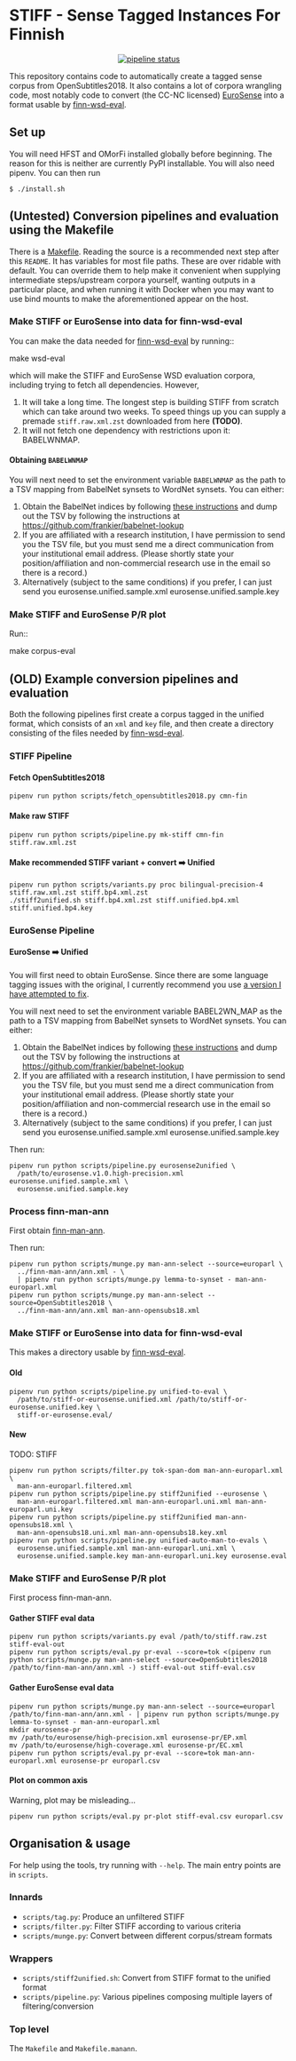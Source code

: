 # STIFF - Sense Tagged Instances For Finnish

<p align="center">
<a href="https://gitlab.com/frankier/STIFF/pipelines"><img alt="pipeline status" src="https://gitlab.com/frankier/STIFF/badges/master/pipeline.svg" /></a>
</p>

This repository contains code to automatically create a tagged sense corpus
from OpenSubtitles2018. It also contains a lot of corpora wrangling code, most
notably code to convert (the CC-NC licensed)
[EuroSense](http://lcl.uniroma1.it/eurosense/) into a format usable by
[finn-wsd-eval](https://github.com/frankier/finn-wsd-eval).

## Set up

You will need HFST and OMorFi installed globally before beginning. The reason
for this is neither are currently PyPI installable. You will also need pipenv.
You can then run

    $ ./install.sh

## **(Untested)** Conversion pipelines and evaluation using the Makefile

There is a [Makefile](Makefile). Reading the source is a recommended next step
after this `README`. It has variables for most file paths. These are over
ridable with default. You can override them to help make it convenient when
supplying intermediate steps/upstream corpora yourself, wanting outputs in
a particular place, and when running it with Docker when you may want to use
bind mounts to make the aforementioned appear on the host.

### Make STIFF or EuroSense into data for finn-wsd-eval

You can make the data needed for
[finn-wsd-eval](https://github.com/frankier/finn-wsd-eval) by running::

   make wsd-eval

which will make the STIFF and EuroSense WSD evaluation corpora, including
trying to fetch all dependencies. However,

1. It will take a long time. The longest step is building STIFF from scratch
   which can take around two weeks. To speed things up you can supply a premade
   `stiff.raw.xml.zst` downloaded from here **(TODO)**.
2. It will not fetch one dependency with restrictions upon it: BABELWNMAP.

#### Obtaining `BABELWNMAP`

You will next need to set the environment variable `BABELWNMAP` as the path to a TSV
mapping from BabelNet synsets to WordNet synsets. You can either:

1. Obtain the BabelNet indices by following [these
   instructions](https://babelnet.org/guide#access) and dump out the TSV by
   following the instructions at https://github.com/frankier/babelnet-lookup
2. If you are affiliated with a research institution, I have permission to send
   you the TSV file, but you must send me a direct communication from your
   institutional email address. (Please shortly state your position/affiliation
   and non-commercial research use in the email so there is a record.)
3. Alternatively (subject to the same conditions) if you prefer, I can just
   send you eurosense.unified.sample.xml eurosense.unified.sample.key

### Make STIFF and EuroSense P/R plot

Run::

   make corpus-eval

## **(OLD)** Example conversion pipelines and evaluation

Both the following pipelines first create a corpus tagged in the unified
format, which consists of an `xml` and `key` file, and then create a directory
consisting of the files needed by
[finn-wsd-eval](https://github.com/frankier/finn-wsd-eval).

### STIFF Pipeline

#### Fetch OpenSubtitles2018

    pipenv run python scripts/fetch_opensubtitles2018.py cmn-fin

#### Make raw STIFF

    pipenv run python scripts/pipeline.py mk-stiff cmn-fin stiff.raw.xml.zst

#### Make recommended STIFF variant + convert ➡️ Unified

    pipenv run python scripts/variants.py proc bilingual-precision-4 stiff.raw.xml.zst stiff.bp4.xml.zst
    ./stiff2unified.sh stiff.bp4.xml.zst stiff.unified.bp4.xml stiff.unified.bp4.key

### EuroSense Pipeline

#### EuroSense ➡️ Unified

You will first need to obtain EuroSense. Since there are some language tagging
issues with the original, I currently recommend you use [a version I have
attempted to fix](https://github.com/frankier/eurosense).

You will next need to set the environment variable BABEL2WN_MAP as the path to a TSV
mapping from BabelNet synsets to WordNet synsets. You can either:

1. Obtain the BabelNet indices by following [these
   instructions](https://babelnet.org/guide#access) and dump out the TSV by
   following the instructions at https://github.com/frankier/babelnet-lookup
2. If you are affiliated with a research institution, I have permission to send
   you the TSV file, but you must send me a direct communication from your
   institutional email address. (Please shortly state your position/affiliation
   and non-commercial research use in the email so there is a record.)
3. Alternatively (subject to the same conditions) if you prefer, I can just
   send you eurosense.unified.sample.xml eurosense.unified.sample.key

Then run:

    pipenv run python scripts/pipeline.py eurosense2unified \
      /path/to/eurosense.v1.0.high-precision.xml eurosense.unified.sample.xml \
      eurosense.unified.sample.key

### Process finn-man-ann

First obtain [finn-man-ann](https://github.com/frankier/finn-man-ann).

Then run:

    pipenv run python scripts/munge.py man-ann-select --source=europarl \
      ../finn-man-ann/ann.xml - \
      | pipenv run python scripts/munge.py lemma-to-synset - man-ann-europarl.xml
    pipenv run python scripts/munge.py man-ann-select --source=OpenSubtitles2018 \
      ../finn-man-ann/ann.xml man-ann-opensubs18.xml

### Make STIFF or EuroSense into data for finn-wsd-eval

This makes a directory usable by
[finn-wsd-eval](https://github.com/frankier/finn-wsd-eval).

#### Old

    pipenv run python scripts/pipeline.py unified-to-eval \
      /path/to/stiff-or-eurosense.unified.xml /path/to/stiff-or-eurosense.unified.key \
      stiff-or-eurosense.eval/

#### New

TODO: STIFF

    pipenv run python scripts/filter.py tok-span-dom man-ann-europarl.xml \
      man-ann-europarl.filtered.xml
    pipenv run python scripts/pipeline.py stiff2unified --eurosense \
      man-ann-europarl.filtered.xml man-ann-europarl.uni.xml man-ann-europarl.uni.key
    pipenv run python scripts/pipeline.py stiff2unified man-ann-opensubs18.xml \
      man-ann-opensubs18.uni.xml man-ann-opensubs18.key.xml
    pipenv run python scripts/pipeline.py unified-auto-man-to-evals \
      eurosense.unified.sample.xml man-ann-europarl.uni.xml \
      eurosense.unified.sample.key man-ann-europarl.uni.key eurosense.eval

### Make STIFF and EuroSense P/R plot

First process finn-man-ann.

#### Gather STIFF eval data

    pipenv run python scripts/variants.py eval /path/to/stiff.raw.zst stiff-eval-out
    pipenv run python scripts/eval.py pr-eval --score=tok <(pipenv run python scripts/munge.py man-ann-select --source=OpenSubtitles2018 /path/to/finn-man-ann/ann.xml -) stiff-eval-out stiff-eval.csv

#### Gather EuroSense eval data

    pipenv run python scripts/munge.py man-ann-select --source=europarl /path/to/finn-man-ann/ann.xml - | pipenv run python scripts/munge.py lemma-to-synset - man-ann-europarl.xml
    mkdir eurosense-pr
    mv /path/to/eurosense/high-precision.xml eurosense-pr/EP.xml
    mv /path/to/eurosense/high-coverage.xml eurosense-pr/EC.xml
    pipenv run python scripts/eval.py pr-eval --score=tok man-ann-europarl.xml eurosense-pr europarl.csv

#### Plot on common axis

Warning, plot may be misleading...

    pipenv run python scripts/eval.py pr-plot stiff-eval.csv europarl.csv

## Organisation & usage

For help using the tools, try running with `--help`. The main entry points are
in `scripts`.

### Innards

 * `scripts/tag.py`: Produce an unfiltered STIFF
 * `scripts/filter.py`: Filter STIFF according to various criteria
 * `scripts/munge.py`: Convert between different corpus/stream formats

### Wrappers

 * `scripts/stiff2unified.sh`: Convert from STIFF format to the unified format
 * `scripts/pipeline.py`: Various pipelines composing multiple layers of filtering/conversion

### Top level

The `Makefile` and `Makefile.manann`.
